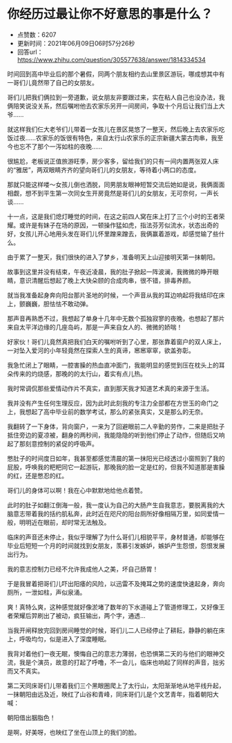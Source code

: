 # 你经历过最让你不好意思的事是什么？
- 点赞数：6207
- 更新时间：2021年06月09日06时57分26秒
- 回答url：https://www.zhihu.com/question/305577638/answer/1814334534
<body>
 <p data-pid="7z7jR-qe">时间回到高中毕业后的那个暑假，同两个朋友相约去山里景区游玩，哪成想其中有一哥们儿竟然带了自己的女朋友。</p>
 <p data-pid="X2KwQ23G">哥们儿把我们俩拉到一旁道歉，说女朋友非要跟过来，实在粘人自己也没办法，我俩陪笑说没关系，然后嘱咐他去农家乐另开一间房间，争取十个月后让我们当上大爷……</p>
 <p data-pid="SNnisQwd">就这样我们仨大老爷们儿带着一女孩儿在景区晃悠了一整天，然后晚上去农家乐吃饭过夜……农家乐的饭很有特色，来自太行山农家乐的正宗新疆大蒙古肉串，我至今也忘不了那个一泻如柱的夜晚……</p>
 <p data-pid="fk3WP7uw">很尴尬，老板说正值旅游旺季，房少客多，留给我们的只有一间内置两张双人床的“雅居”，两双眼睛齐齐的望向哥们儿的女朋友，等待着小两口的态度。</p>
 <p data-pid="43clGjsX">那就只能这样喽～女孩儿倒也洒脱，同男朋友眼神短暂交流后她如是说，我俩面面相觑，想不到平生第一次同女生开房竟然是哥们儿的女朋友，无可奈何，一声长谈……</p>
 <p data-pid="0lRRb77T">十一点，这是我们熄灯睡觉的时间，在这之前四人窝在床上打了三个小时的王者荣耀。或许是有妹子在场的原因，一顿操作猛如虎，指法芬芳似流水，状态出奇的好，女孩儿开心地用头发在哥们儿怀里蹭来蹭去，我俩赢着游戏，却感觉输了些什么。</p>
 <p data-pid="RgxGzhJL">由于累了一整天，我们很快的进入了梦乡，准备明天上山迎接明天第一抹朝阳。</p>
 <p data-pid="idLcJa27">故事到这里并没有结束，午夜近凌晨，我的肚子掀起一阵波澜，我微微的睁开眼睛，意识清醒后想起了晚上大快朵颐的合成肉串，很不错，排毒养颜。</p>
 <p data-pid="pObdey5G">就当我准备起身奔向阳台那片圣地的时候，一个声音从我的耳边响起将我结印在床上，颤巍巍，胆怯怯不敢动弹。</p>
 <p data-pid="bJQhU5um">那声音再熟悉不过，我想起了单身十几年中无数个孤独寂寥的夜晚，也想起了那片来自太平洋边缘的几座岛屿，那是一声来自女人的、微微的娇喘！</p>
 <p data-pid="qeJgvn3V">好家伙！哥们儿竟然真把我们白天的嘱咐听到了心里，那张靠着窗户的双人床上，一对坠入爱河的小年轻竟然在探索人生的真谛，窸窸窣窣，欲盖弥彰。</p>
 <p data-pid="SeCwy7eF">我急忙闭上了眼睛，一腔害臊的热血直冲面门，我能明显的感觉到压在枕头上的耳朵传来的灼烧感，那晚的的太行山，着实有点儿热。</p>
 <p data-pid="OPyCg1ch">我时常调侃那些爱情动作片不真实，直到那天我才知道艺术真的来源于生活。</p>
 <p data-pid="jGDcY7sM">我并没有产生任何生理反应，因为此时此刻我的专注力全部都在方世玉的命门之上，我想起了高中毕业前的数学考试，那么的紧张真实，又是那么的无奈。</p>
 <p data-pid="LQ6gT031">我翻转了一下身体，背向窗户，一来为了回避眼前二人辛勤的劳作，二来是把肚子抵住旁边的夏凉被，翻身的两秒间，我能隐隐的听到他们停止了动作，但随后又响起了那刻意控制的紧促的呼吸声。</p>
 <p data-pid="QAVSZAzZ">憋肚子的时间度日如年，我甚至都感觉清晨的第一抹阳光已经透过小窗照到了我的屁股，呼唤我的粑粑同它一起游玩，那晚我的脸一定是红的，但我不知道那是害臊的红，还是憋忍的红。</p>
 <p data-pid="yvqB9op5">哥们儿的身体可以啊！我在心中默默地给他点着赞。</p>
 <p data-pid="9lJCMkqs">此时的肚子如翻江倒海一般，我一度认为自己的大肠产生自我意志，要脱离我的大脑意志带着我的括约肌私奔，此时近在咫尺的阳台厕所好像相隔万里，如同爱情一般，明明近在眼前，却时常无法触及。</p>
 <p data-pid="mi4xECt7">临床的声音还未停止，我似乎理解了为什么哥们儿相貌平平，身材普通，却能够在毕业后短短一个月的时间就找到女朋友，羡慕引发嫉妒，嫉妒产生怨恨，怨恨发展出行为。</p>
 <p data-pid="o2uktAhQ">我的意志控制力已经不允许我成他人之美，坏自己肠胃！</p>
 <p data-pid="CcOmZpWA">于是我冒着把哥们儿吓出阳痿的风险，以迅雷不及掩耳之势的速度快速起身，奔向厕所，一泄如柱，声似泉涌。</p>
 <p data-pid="-pvnZkn_">爽！真特么爽，这种感觉就好像淤堵了数年的下水道碰上了管道修理工，又好像王者荣耀后羿刷出了被动，疯狂输出，两个字，通透…</p>
 <p data-pid="rMFXJTxk">当我开闸释放完回到房间睡觉的时候，哥们儿二人已经停止了耕耘，静静的躺在床上，呼吸均匀，似是进入了深度睡眠。</p>
 <p data-pid="lyfk9DBi">我背对着他们一夜无眠，懊悔自己的意志力薄弱，也恐惧第二天的与他们的眼神交流，我是个演员，故意的打起了呼噜，不一会儿，临床也响起了同样的声音，拙劣而又不真实。</p>
 <p data-pid="AOUyWsBU">第二天同床哥们儿带着我们三个黑眼圈爬上了太行山，太阳渐渐地从地平线升起，一抹朝阳由远及近，映红了山谷和青峰，同床哥们儿是个文艺青年，指着朝阳大喊：</p>
 <p data-pid="i4kTEBwi">朝阳借出胭脂色！</p>
 <p data-pid="WekkGvF5">是啊，好美呀，也映红了坐在山顶上的我们的脸。</p>
 <p></p>
</body>